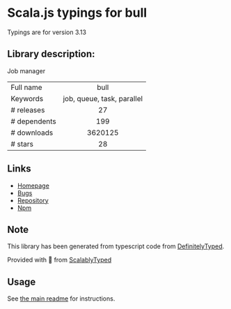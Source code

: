 
# Scala.js typings for bull

Typings are for version 3.13

## Library description:
Job manager

|                    |                 |
| ------------------ | :-------------: |
| Full name          | bull |
| Keywords           | job, queue, task, parallel |
| # releases         | 27 |
| # dependents       | 199 |
| # downloads        | 3620125 |
| # stars            | 28 |

## Links
- [Homepage](https://github.com/OptimalBits/bull#readme)
- [Bugs](https://github.com/OptimalBits/bull/issues)
- [Repository](https://github.com/OptimalBits/bull)
- [Npm](https://www.npmjs.com/package/bull)
    


## Note
This library has been generated from typescript code from [DefinitelyTyped](https://definitelytyped.org).

Provided with :purple_heart: from [ScalablyTyped](https://github.com/oyvindberg/ScalablyTyped)

## Usage
See [the main readme](../../readme.md) for instructions.


